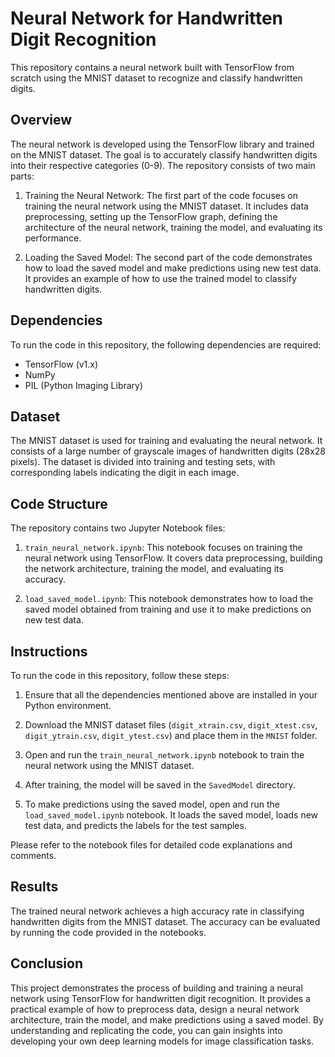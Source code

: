 # Neural Network for Handwritten Digit Recognition

This repository contains a neural network built with TensorFlow from scratch using the MNIST dataset to recognize and classify handwritten digits.

## Overview

The neural network is developed using the TensorFlow library and trained on the MNIST dataset. The goal is to accurately classify handwritten digits into their respective categories (0-9). The repository consists of two main parts:

1. Training the Neural Network: The first part of the code focuses on training the neural network using the MNIST dataset. It includes data preprocessing, setting up the TensorFlow graph, defining the architecture of the neural network, training the model, and evaluating its performance.

2. Loading the Saved Model: The second part of the code demonstrates how to load the saved model and make predictions using new test data. It provides an example of how to use the trained model to classify handwritten digits.

## Dependencies

To run the code in this repository, the following dependencies are required:

- TensorFlow (v1.x)
- NumPy
- PIL (Python Imaging Library)

## Dataset

The MNIST dataset is used for training and evaluating the neural network. It consists of a large number of grayscale images of handwritten digits (28x28 pixels). The dataset is divided into training and testing sets, with corresponding labels indicating the digit in each image.

## Code Structure

The repository contains two Jupyter Notebook files:

1. `train_neural_network.ipynb`: This notebook focuses on training the neural network using TensorFlow. It covers data preprocessing, building the network architecture, training the model, and evaluating its accuracy.

2. `load_saved_model.ipynb`: This notebook demonstrates how to load the saved model obtained from training and use it to make predictions on new test data.

## Instructions

To run the code in this repository, follow these steps:

1. Ensure that all the dependencies mentioned above are installed in your Python environment.

2. Download the MNIST dataset files (`digit_xtrain.csv`, `digit_xtest.csv`, `digit_ytrain.csv`, `digit_ytest.csv`) and place them in the `MNIST` folder.

3. Open and run the `train_neural_network.ipynb` notebook to train the neural network using the MNIST dataset.

4. After training, the model will be saved in the `SavedModel` directory.

5. To make predictions using the saved model, open and run the `load_saved_model.ipynb` notebook. It loads the saved model, loads new test data, and predicts the labels for the test samples.

Please refer to the notebook files for detailed code explanations and comments.

## Results

The trained neural network achieves a high accuracy rate in classifying handwritten digits from the MNIST dataset. The accuracy can be evaluated by running the code provided in the notebooks.

## Conclusion

This project demonstrates the process of building and training a neural network using TensorFlow for handwritten digit recognition. It provides a practical example of how to preprocess data, design a neural network architecture, train the model, and make predictions using a saved model. By understanding and replicating the code, you can gain insights into developing your own deep learning models for image classification tasks.
